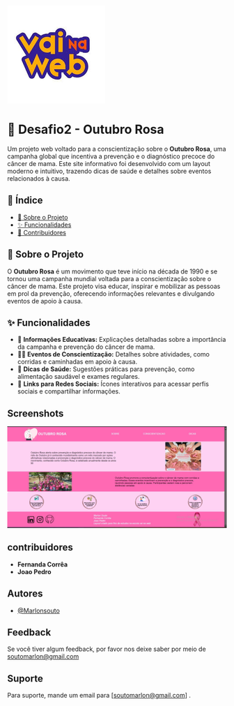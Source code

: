 ![Logo](https://github.com/Marlonsouto/Desafio_2_VNW/blob/main/img/download.jpg)
# 🌸 Desafio2 - Outubro Rosa 

Um projeto web voltado para a conscientização sobre o **Outubro Rosa**, uma campanha global que incentiva a prevenção e o diagnóstico precoce do câncer de mama. Este site informativo foi desenvolvido com um layout moderno e intuitivo, trazendo dicas de saúde e detalhes sobre eventos relacionados à causa. 

## 📑 Índice
- [📖 Sobre o Projeto](#-sobre-o-projeto)
- [✨ Funcionalidades](#-funcionalidades)
- [👥 Contribuidores](#-contribuidores)


## 📖 Sobre o Projeto

O **Outubro Rosa** é um movimento que teve início na década de 1990 e se tornou uma campanha mundial voltada para a conscientização sobre o câncer de mama. Este projeto visa educar, inspirar e mobilizar as pessoas em prol da prevenção, oferecendo informações relevantes e divulgando eventos de apoio à causa.

## ✨ Funcionalidades

- 📝 **Informações Educativas:** Explicações detalhadas sobre a importância da campanha e prevenção do câncer de mama.
- 🏃‍♀️ **Eventos de Conscientização:** Detalhes sobre atividades, como corridas e caminhadas em apoio à causa.
- 🍏 **Dicas de Saúde:** Sugestões práticas para prevenção, como alimentação saudável e exames regulares.
- 🔗 **Links para Redes Sociais:** Ícones interativos para acessar perfis sociais e compartilhar informações.

## Screenshots

![App Screenshot](https://github.com/Marlonsouto/Desafio_2_VNW/blob/main/img/outubro-rosa%20print.jpeg)


## contribuidores

- **Fernanda Corrêa** 
- **Joao Pedro**
## Autores

- [@Marlonsouto](https://github.com/Marlonsouto)


## Feedback

Se você tiver algum feedback, por favor nos deixe saber por meio de soutomarlon@gmail.com


## Suporte

Para suporte, mande um email para [soutomarlon@gmail.com] .

